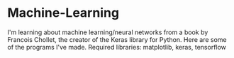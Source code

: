 # Machine-Learning
I'm learning about machine learning/neural networks from a book by Francois Chollet, the creator of the Keras library for Python. Here are some of the programs I've made.
Required libraries:
matplotlib, keras, tensorflow
